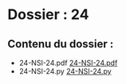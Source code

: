 # Dossier : 24
 
 ## Contenu du dossier : 
- 24-NSI-24.pdf [24-NSI-24.pdf](./24-NSI-24.pdf)
- 24-NSI-24.py [24-NSI-24.py](./24-NSI-24.py)
